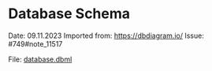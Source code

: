 # Database Schema
Date: 09.11.2023
Imported from: https://dbdiagram.io/ Issue: #749#note_11517

File: [database.dbml](database.dbml)
